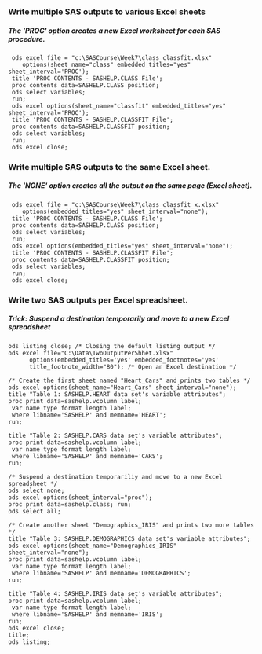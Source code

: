  ### Write multiple SAS outputs to various Excel sheets
 ##### The 'PROC' option creates a new Excel worksheet for each SAS procedure.
```sas
 ods excel file = "c:\SASCourse\Week7\class_classfit.xlsx"
    options(sheet_name="class" embedded_titles="yes" sheet_interval='PROC');
 title 'PROC CONTENTS - SASHELP.CLASS File';
 proc contents data=SASHELP.CLASS position;
 ods select variables;
 run;
 ods excel options(sheet_name="classfit" embedded_titles="yes" sheet_interval='PROC');
 title 'PROC CONTENTS - SASHELP.CLASSFIT File';
 proc contents data=SASHELP.CLASSFIT position;
 ods select variables;
 run;
 ods excel close;
```
### Write multiple SAS outputs to the same Excel sheet.
##### The 'NONE' option creates all the output on the same page (Excel sheet).
```sas
 ods excel file = "c:\SASCourse\Week7\class_classfit_x.xlsx"
    options(embedded_titles="yes" sheet_interval="none");
 title 'PROC CONTENTS - SASHELP.CLASS File';
 proc contents data=SASHELP.CLASS position;
 ods select variables;
 run;
 ods excel options(embedded_titles="yes" sheet_interval="none"); 
 title 'PROC CONTENTS - SASHELP.CLASSFIT File';
 proc contents data=SASHELP.CLASSFIT position;
 ods select variables;
 run;
 ods excel close;
```
### Write two SAS outputs per Excel spreadsheet.
##### Trick: Suspend a destination temporarily and move to a new Excel spreadsheet
```SAS
ods listing close; /* Closing the default listing output */
ods excel file="C:\Data\TwoOutputPerShhet.xlsx" 
      options(embedded_titles='yes' embedded_footnotes='yes'
      title_footnote_width="80"); /* Open an Excel destination */

/* Create the first sheet named "Heart_Cars" and prints two tables */
ods excel options(sheet_name="Heart_Cars" sheet_interval="none");
title "Table 1: SASHELP.HEART data set's variable attributes";
proc print data=sashelp.vcolumn label;
 var name type format length label;
 where libname='SASHELP' and memname='HEART';
run;

title "Table 2: SASHELP.CARS data set's variable attributes";
proc print data=sashelp.vcolumn label;
 var name type format length label;
 where libname='SASHELP' and memname='CARS';
run;

/* Suspend a destination temporariliy and move to a new Excel spreadsheet */
ods select none;
ods excel options(sheet_interval="proc");
proc print data=sashelp.class; run;
ods select all;

/* Create another sheet "Demographics_IRIS" and prints two more tables  */
title "Table 3: SASHELP.DEMOGRAPHICS data set's variable attributes";
ods excel options(sheet_name="Demographics_IRIS" sheet_interval="none");
proc print data=sashelp.vcolumn label;
 var name type format length label;
 where libname='SASHELP' and memname='DEMOGRAPHICS';
run;

title "Table 4: SASHELP.IRIS data set's variable attributes";
proc print data=sashelp.vcolumn label;
 var name type format length label;
 where libname='SASHELP' and memname='IRIS';
run;
ods excel close;
title;
ods listing;
```
